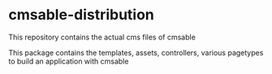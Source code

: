 # cmsable-distribution
This repository contains the actual cms files of cmsable

This package contains the templates, assets, controllers, various pagetypes to build an application with cmsable
